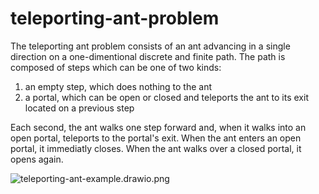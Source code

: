 # teleporting-ant-problem

The teleporting ant problem consists of an ant advancing in a single direction on a one-dimentional discrete and finite path.
The path is composed of steps which can be one of two kinds:

1. an empty step, which does nothing to the ant
2. a portal, which can be open or closed and teleports the ant to its exit located on a previous step

Each second, the ant walks one step forward and, when it walks into an open portal, teleports to the portal's exit.
When the ant enters an open portal, it immediatly closes.
When the ant walks over a closed portal, it opens again.

![teleporting-ant-example.drawio.png]()
